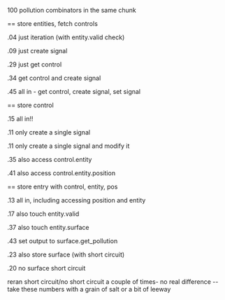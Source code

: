 100 pollution combinators in the same chunk

== store entities, fetch controls

.04 just iteration (with entity.valid check)

.09 just create signal

.29 just get control

.34 get control and create signal

.45 all in - get control, create signal, set signal



== store control

.15 all in!!

.11 only create a single signal

.11 only create a single signal and modify it

.35 also access control.entity

.41 also access control.entity.position


== store entry with control, entity, pos

.13 all in, including accessing position and entity

.17 also touch entity.valid

.37 also touch entity.surface

.43 set output to surface.get_pollution

.23 also store surface (with short circuit)

.20 no surface short circuit

reran short circuit/no short circuit a couple of times- no real difference -- take these numbers with a grain of salt or a bit of leeway